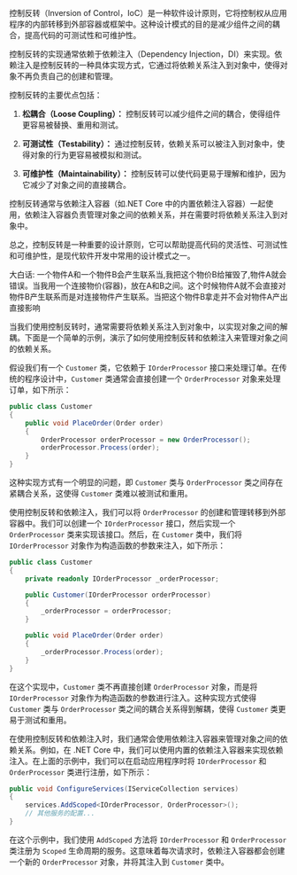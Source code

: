 控制反转（Inversion of Control，IoC）是一种软件设计原则，它将控制权从应用程序的内部转移到外部容器或框架中。这种设计模式的目的是减少组件之间的耦合，提高代码的可测试性和可维护性。

控制反转的实现通常依赖于依赖注入（Dependency Injection，DI）来实现。依赖注入是控制反转的一种具体实现方式，它通过将依赖关系注入到对象中，使得对象不再负责自己的创建和管理。

控制反转的主要优点包括：

1. **松耦合（Loose Coupling）：** 控制反转可以减少组件之间的耦合，使得组件更容易被替换、重用和测试。

2. **可测试性（Testability）：** 通过控制反转，依赖关系可以被注入到对象中，使得对象的行为更容易被模拟和测试。

3. **可维护性（Maintainability）：** 控制反转可以使代码更易于理解和维护，因为它减少了对象之间的直接耦合。

控制反转通常与依赖注入容器（如.NET Core 中的内置依赖注入容器）一起使用，依赖注入容器负责管理对象之间的依赖关系，并在需要时将依赖关系注入到对象中。

总之，控制反转是一种重要的设计原则，它可以帮助提高代码的灵活性、可测试性和可维护性，是现代软件开发中常用的设计模式之一。



大白话: 一个物件A和一个物件B会产生联系当,我把这个物价B给摧毁了,物件A就会错误。当我用一个连接物价(容器)，放在A和B之间。这个时候物件A就不会直接对物件B产生联系而是对连接物件产生联系。当把这个物件B拿走并不会对物件A产出直接影响





当我们使用控制反转时，通常需要将依赖关系注入到对象中，以实现对象之间的解耦。下面是一个简单的示例，演示了如何使用控制反转和依赖注入来管理对象之间的依赖关系。

假设我们有一个 `Customer` 类，它依赖于 `IOrderProcessor` 接口来处理订单。在传统的程序设计中，`Customer` 类通常会直接创建一个 `OrderProcessor` 对象来处理订单，如下所示：

```csharp
public class Customer
{
    public void PlaceOrder(Order order)
    {
        OrderProcessor orderProcessor = new OrderProcessor();
        orderProcessor.Process(order);
    }
}
```

这种实现方式有一个明显的问题，即 `Customer` 类与 `OrderProcessor` 类之间存在紧耦合关系，这使得 `Customer` 类难以被测试和重用。

使用控制反转和依赖注入，我们可以将 `OrderProcessor` 的创建和管理转移到外部容器中。我们可以创建一个 `IOrderProcessor` 接口，然后实现一个 `OrderProcessor` 类来实现该接口。然后，在 `Customer` 类中，我们将 `IOrderProcessor` 对象作为构造函数的参数来注入，如下所示：

```csharp
public class Customer
{
    private readonly IOrderProcessor _orderProcessor;

    public Customer(IOrderProcessor orderProcessor)
    {
        _orderProcessor = orderProcessor;
    }

    public void PlaceOrder(Order order)
    {
        _orderProcessor.Process(order);
    }
}
```

在这个实现中，`Customer` 类不再直接创建 `OrderProcessor` 对象，而是将 `IOrderProcessor` 对象作为构造函数的参数进行注入。这种实现方式使得 `Customer` 类与 `OrderProcessor` 类之间的耦合关系得到解耦，使得 `Customer` 类更易于测试和重用。

在使用控制反转和依赖注入时，我们通常会使用依赖注入容器来管理对象之间的依赖关系。例如，在 .NET Core 中，我们可以使用内置的依赖注入容器来实现依赖注入。在上面的示例中，我们可以在启动应用程序时将 `IOrderProcessor` 和 `OrderProcessor` 类进行注册，如下所示：

```csharp
public void ConfigureServices(IServiceCollection services)
{
    services.AddScoped<IOrderProcessor, OrderProcessor>();
    // 其他服务的配置...
}
```

在这个示例中，我们使用 `AddScoped` 方法将 `IOrderProcessor` 和 `OrderProcessor` 类注册为 `Scoped` 生命周期的服务。这意味着每次请求时，依赖注入容器都会创建一个新的 `OrderProcessor` 对象，并将其注入到 `Customer` 类中。